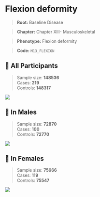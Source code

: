 # Flexion deformity

> **Root:** Baseline Disease  

> **Chapter:** Chapter XIII- Musculoskeletal  

> **Phenotype:** Flexion deformity  

> **Code:** `M13_FLEXION`

## 🧪 All Participants  
> Sample size: **148536**  
> Cases: **219**  
> Controls: **148317**
<img src="/Disease/Figures/ALL/Incidence/M13_FLEXION.png"/>
<CsvTable src="/Disease/Data/ALL/Incidence/COX_M13_FLEXION.csv" label="🔍 View full results" />

## 👨 In Males  
> Sample size: **72870**  
> Cases: **100**  
> Controls: **72770**
<img src="/Disease/Figures/Male/Incidence/M13_FLEXION.png"/>
<CsvTable src="/Disease/Data/Male/Incidence/COX_M13_FLEXION.csv" label="🔍 View full results" />

## 👩 In Females  
> Sample size: **75666**  
> Cases: **119**  
> Controls: **75547**
<img src="/Disease/Figures/Female/Incidence/M13_FLEXION.png"/>
<CsvTable src="/Disease/Data/Female/Incidence/COX_M13_FLEXION.csv" label="🔍 View full results" />
